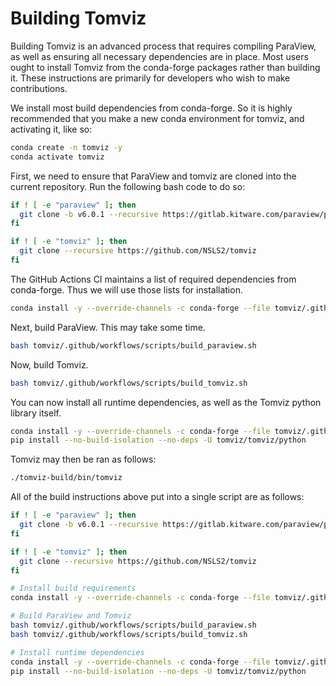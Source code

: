 Building Tomviz
===============

Building Tomviz is an advanced process that requires compiling ParaView,
as well as ensuring all necessary dependencies are in place. Most users
ought to install Tomviz from the conda-forge packages rather than
building it. These instructions are primarily for developers who wish
to make contributions.

We install most build dependencies from conda-forge. So it is highly
recommended that you make a new conda environment for tomviz, and
activating it, like so:

```bash
conda create -n tomviz -y
conda activate tomviz
```

First, we need to ensure that ParaView and tomviz are cloned into the
current repository. Run the following bash code to do so:

```bash
if ! [ -e "paraview" ]; then
  git clone -b v6.0.1 --recursive https://gitlab.kitware.com/paraview/paraview
fi

if ! [ -e "tomviz" ]; then
  git clone --recursive https://github.com/NSLS2/tomviz
fi
```

The GitHub Actions CI maintains a list of required dependencies from
conda-forge. Thus we will use those lists for installation.

```bash
conda install -y --override-channels -c conda-forge --file tomviz/.github/workflows/build_requirements.txt
```

Next, build ParaView. This may take some time.

```bash
bash tomviz/.github/workflows/scripts/build_paraview.sh
```

Now, build Tomviz.

```bash
bash tomviz/.github/workflows/scripts/build_tomviz.sh
```

You can now install all runtime dependencies, as well as the
Tomviz python library itself.

```bash
conda install -y --override-channels -c conda-forge --file tomviz/.github/workflows/runtime_requirements.txt
pip install --no-build-isolation --no-deps -U tomviz/tomviz/python
```

Tomviz may then be ran as follows:

```bash
./tomviz-build/bin/tomviz
```

All of the build instructions above put into a single script are as follows:

```bash
if ! [ -e "paraview" ]; then
  git clone -b v6.0.1 --recursive https://gitlab.kitware.com/paraview/paraview
fi

if ! [ -e "tomviz" ]; then
  git clone --recursive https://github.com/NSLS2/tomviz
fi

# Install build requirements
conda install -y --override-channels -c conda-forge --file tomviz/.github/workflows/build_requirements.txt

# Build ParaView and Tomviz
bash tomviz/.github/workflows/scripts/build_paraview.sh
bash tomviz/.github/workflows/scripts/build_tomviz.sh

# Install runtime dependencies
conda install -y --override-channels -c conda-forge --file tomviz/.github/workflows/runtime_requirements.txt
pip install --no-build-isolation --no-deps -U tomviz/tomviz/python
```
